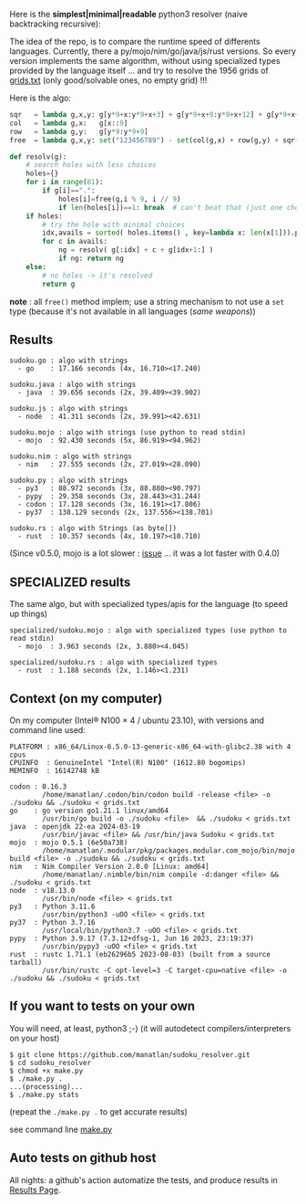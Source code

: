 Here is the **simplest|minimal|readable** python3 resolver (naive backtracking recursive):

The idea of the repo, is to compare the runtime speed of differents languages. Currently, there a py/mojo/nim/go/java/js/rust versions. So every version implements the same algorithm, without using specialized types provided by the language itself ... and try to resolve the 1956 grids of [grids.txt](grids.txt) (only good/solvable ones, no empty grid) !!!

Here is the algo:

```python
sqr   = lambda g,x,y: g[y*9+x:y*9+x+3] + g[y*9+x+9:y*9+x+12] + g[y*9+x+18:y*9+x+21]
col   = lambda g,x:   g[x::9]
row   = lambda g,y:   g[y*9:y*9+9]
free  = lambda g,x,y: set("123456789") - set(col(g,x) + row(g,y) + sqr(g,(x//3)*3,(y//3)*3))

def resolv(g):
    # search holes with less choices 
    holes={}
    for i in range(81):
        if g[i]==".":
            holes[i]=free(g,i % 9, i // 9)
            if len(holes[i])==1: break  # can't beat that (just one choice)
    if holes: 
        # try the hole with minimal choices
        idx,avails = sorted( holes.items() , key=lambda x: len(x[1])).pop(0)
        for c in avails:
            ng = resolv( g[:idx] + c + g[idx+1:] )
            if ng: return ng
    else:
        # no holes -> it's resolved
        return g
```
**note** : all `free()` method implem; use a string mechanism to not use a `set` type (because it's not available in all languages (_same weapons_))

## Results

``` 
sudoku.go : algo with strings
  - go    : 17.166 seconds (4x, 16.710><17.240)
  
sudoku.java : algo with strings
  - java  : 39.656 seconds (2x, 39.409><39.902)

sudoku.js : algo with strings
  - node  : 41.311 seconds (2x, 39.991><42.631)

sudoku.mojo : algo with strings (use python to read stdin)
  - mojo  : 92.430 seconds (5x, 86.919><94.962)

sudoku.nim : algo with strings
  - nim   : 27.555 seconds (2x, 27.019><28.090)

sudoku.py : algo with strings
  - py3   : 88.972 seconds (3x, 88.880><90.797)
  - pypy  : 29.358 seconds (3x, 28.443><31.244)
  - codon : 17.128 seconds (3x, 16.191><17.806)
  - py37  : 138.129 seconds (2x, 137.556><138.701)

sudoku.rs : algo with Strings (as byte[])
  - rust  : 10.357 seconds (4x, 10.197><10.710)
```

(Since v0.5.0, mojo is a lot slower : [issue](https://github.com/modularml/mojo/issues/1216) ... it was a lot faster with 0.4.0)

## SPECIALIZED results

The same algo, but with specialized types/apis for the language (to speed up things)

```
specialized/sudoku.mojo : algo with specialized types (use python to read stdin)
  - mojo  : 3.963 seconds (2x, 3.880><4.045)

specialized/sudoku.rs : algo with specialized types
  - rust  : 1.188 seconds (2x, 1.146><1.231)
```


## Context (on my computer)

On my computer (Intel® N100 × 4 / ubuntu 23.10), with versions and command line used:
```
PLATFORM : x86_64/Linux-6.5.0-13-generic-x86_64-with-glibc2.38 with 4 cpus
CPUINFO  : GenuineIntel "Intel(R) N100" (1612.80 bogomips)
MEMINFO  : 16142748 kB

codon : 0.16.3
        /home/manatlan/.codon/bin/codon build -release <file> -o ./sudoku && ./sudoku < grids.txt
go    : go version go1.21.1 linux/amd64
        /usr/bin/go build -o ./sudoku <file>  && ./sudoku < grids.txt
java  : openjdk 22-ea 2024-03-19
        /usr/bin/javac <file> && /usr/bin/java Sudoku < grids.txt
mojo  : mojo 0.5.1 (6e50a738)
        /home/manatlan/.modular/pkg/packages.modular.com_mojo/bin/mojo build <file> -o ./sudoku && ./sudoku < grids.txt
nim   : Nim Compiler Version 2.0.0 [Linux: amd64]
        /home/manatlan/.nimble/bin/nim compile -d:danger <file> && ./sudoku < grids.txt
node  : v18.13.0
        /usr/bin/node <file> < grids.txt
py3   : Python 3.11.6
        /usr/bin/python3 -uOO <file> < grids.txt
py37  : Python 3.7.16
        /usr/local/bin/python3.7 -uOO <file> < grids.txt
pypy  : Python 3.9.17 (7.3.12+dfsg-1, Jun 16 2023, 23:19:37)
        /usr/bin/pypy3 -uOO <file> < grids.txt
rust  : rustc 1.71.1 (eb26296b5 2023-08-03) (built from a source tarball)
        /usr/bin/rustc -C opt-level=3 -C target-cpu=native <file> -o ./sudoku && ./sudoku < grids.txt
```


## If you want to tests on your own

You will need, at least, python3 ;-) (it will autodetect compilers/interpreters on your host)
```
$ git clone https://github.com/manatlan/sudoku_resolver.git
$ cd sudoku_resolver
$ chmod +x make.py
$ ./make.py .
...(processing)...
$ ./make.py stats
```
(repeat the `./make.py .` to get accurate results)

see command line [make.py](make.md)

## Auto tests on github host

All nights: a github's action automatize the tests, and produce results in [Results Page](RESULTS.md).
